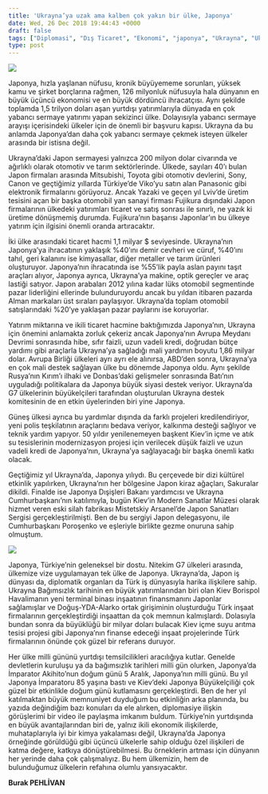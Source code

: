 ```yaml
---
title: 'Ukrayna’ya uzak ama kalben çok yakın bir ülke, Japonya'
date: Wed, 26 Dec 2018 19:44:43 +0000
draft: false
tags: ["Diplomasi", "Dış Ticaret", "Ekonomi", "japonya", "Ukrayna", "Ukrayna Dış İlişkileri", "Uluslarası İlişkiler"]
type: post
---
```


![](https://burakpehlivan.org/wp-content/uploads/2019/01/Ekran-Resmi-2019-01-12-21.35.25-1.png)




Japonya, hızla yaşlanan nüfusu, kronik büyüyememe sorunları, yüksek kamu ve şirket borçlarına rağmen, 126 milyonluk nüfusuyla hala dünyanın en büyük üçüncü ekonomisi ve en büyük dördüncü ihracatçısı. Aynı şekilde toplamda 1,5 trilyon doları aşan yurtdışı yatırımlarıyla dünyada en çok yabancı sermaye yatırımı yapan sekizinci ülke. Dolayısıyla yabancı sermaye arayışı içerisindeki ülkeler için de önemli bir başvuru kapısı. Ukrayna da bu anlamda Japonya’dan daha çok yabancı sermaye çekmek isteyen ülkeler arasında bir istisna değil.




Ukrayna’daki Japon sermayesi yalnızca 200 milyon dolar civarında ve ağırlıklı olarak otomotiv ve tarım sektörlerinde. Ülkede, sayıları 40’ı bulan Japon firmaları arasında Mitsubishi, Toyota gibi otomotiv devlerini, Sony, Canon ve geçtiğimiz yıllarda Türkiye’de Viko’yu satın alan Panasonic gibi elektronik firmalarını görüyoruz. Ancak Yazaki ve geçen yıl Lviv’de üretim tesisini açan bir başka otomobil yan sanayi firması Fujikura dışındaki Japon firmalarının ülkedeki yatırımları ticaret ve satış sonrası ile sınırlı, ne yazık ki üretime dönüşmemiş durumda. Fujikura’nın başarısı Japonlar’ın bu ülkeye yatırım için ilgisini önemli oranda artıracaktır.




İki ülke arasındaki ticaret hacmi 1,1 milyar $ seviyesinde. Ukrayna’nın Japonya’ya ihracatının yaklaşık %40’ını demir cevheri ve cüruf, %40’ını tahıl, geri kalanını ise kimyasallar, diğer metaller ve tarım ürünleri oluşturuyor. Japonya’nın ihracatında ise %55’lik payla aslan payını taşıt araçları alıyor, Japonya ayrıca, Ukrayna’ya makine, optik gereçler ve araç lastiği satıyor. Japon arabaları 2012 yılına kadar lüks otomobil segmentinde pazar liderliğini ellerinde bulunduruyordu ancak bu yıldan itibaren pazarda Alman markaları üst sıraları paylaşıyor. Ukrayna’da toplam otomobil satışlarındaki %20’ye yaklaşan pazar paylarını ise koruyorlar.




Yatırım miktarına ve ikili ticaret hacmine baktığımızda Japonya’nın, Ukrayna için önemini anlamakta zorluk çekeriz ancak Japonya’nın Avrupa Meydanı Devrimi sonrasında hibe, sıfır faizli, uzun vadeli kredi, doğrudan bütçe yardımı gibi araçlarla Ukrayna’ya sağladığı mali yardımın boyutu 1,86 milyar dolar. Avrupa Birliği ülkeleri ayrı ayrı ele alınırsa, ABD’den sonra, Ukrayna’ya en çok mali destek sağlayan ülke bu dönemde Japonya oldu. Aynı şekilde Rusya’nın Kırım’ı ilhaki ve Donbas’daki gelişmeler sonrasında Batı’nın uyguladığı politikalara da Japonya büyük siyasi destek veriyor. Ukrayna’da G7 ülkelerinin büyükelçileri tarafından oluşturulan Ukrayna destek komitesinin de en etkin üyelerinden biri yine Japonya.




Güneş ülkesi ayrıca bu yardımlar dışında da farklı projeleri kredilendiriyor, yeni polis teşkilatının araçlarını bedava veriyor, kalkınma desteği sağlıyor ve teknik yardım yapıyor. 50 yıldır yenilenemeyen başkent Kiev’in içme ve atık su tesislerinin modernizasyon projesi için verilecek düşük faizli ve uzun vadeli kredi de Japonya’nın, Ukrayna’ya sağlayacağı bir başka önemli katkı olacak. 




Geçtiğimiz yıl Ukrayna’da, Japonya yılıydı. Bu çerçevede bir dizi kültürel etkinlik yapılırken, Ukrayna’nın her bölgesine Japon kiraz ağaçları, Sakuralar dikildi. Finalde ise Japonya Dışişleri Bakanı yardımcısı ve Ukrayna Cumhurbaşkanı’nın katılımıyla, bugün Kiev’in Modern Sanatlar Müzesi olarak hizmet veren eski silah fabrikası Mistetskiy Arsanel’de Japon Sanatları Sergisi gerçekleştirilmişti. Ben de bu sergiyi Japon delegasyonu, ile Cumhurbaşkanı Poroşenko ve eşleriyle birlikte gezme onuruna sahip olmuştum.


![](https://burakpehlivan.org/wp-content/uploads/2019/01/Ekran-Resmi-2019-01-12-21.33.40.png)


Japonya, Türkiye’nin geleneksel bir dostu. Nitekim G7 ülkeleri arasında, ülkemize vize uygulamayan tek ülke de Japonya. Ukrayna’da, Japon iş dünyası da, diplomatik organları da Türk iş dünyasıyla harika ilişkilere sahip. Ukrayna Bağımsızlık tarihinin en büyük yatırımlarından biri olan Kiev Borispol Havalimanın yeni terminal binası inşaatının finansmanını Japonlar sağlamışlar ve Doğuş-YDA-Alarko ortak girişiminin oluşturduğu Türk inşaat firmalarının gerçekleştirdiği inşaattan da çok memnun kalmışlardı. Dolasıyla bundan sonra da büyüklüğü bir milyar doları bulacak Kiev içme suyu arıtma tesisi projesi gibi Japonya’nın finanse edeceği inşaat projelerinde Türk firmalarının önünde çok güzel bir referans duruyor.




Her ülke milli gününü yurtdışı temsilcilikleri aracılığıya kutlar. Genelde devletlerin kuruluşu ya da bağımsızlık tarihleri milli gün olurken, Japonya’da İmparator Akihito’nun doğum günü 5 Aralık, Japonya’nın milli günü. Bu yıl Japonya İmparatoru 85 yaşına bastı ve Kiev’deki Japonya Büyükelçiliği çok güzel bir etkinlikle doğum günü kutlamasını gerçekleştirdi. Ben de her yıl katılmaktan büyük memnuniyet duyduğum bu etkinliğin arka planında, bu yazıda değindiğim bazı konuları da ele alırken, diplomasiye ilişkin görüşlerimi bir video ile paylaşma imkanım buldum. Türkiye’nin yurtdışında en büyük avantajlarından biri de, yalnız ikili ekonomik ilişkilerde, muhataplarıyla iyi bir kimya yakalaması değil, Ukrayna’da Japonya örneğinde görüldüğü gibi üçüncü ülkelerle sahip olduğu özel ilişkileri de katma değere, katkıya dönüştürebilmesi. Bu örneklerin artması için dünyanın her yerinde daha çok çalışmalıyız. Bu hem ülkemizin, hem de bulunduğumuz ülkelerin refahına olumlu yansıyacaktır.




**Burak PEHLİVAN**